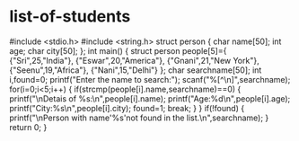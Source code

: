 # list-of-students

#include <stdio.h>
#include <string.h>
struct person {
    char name[50];
    int age;
    char city[50];
};
int main() {
    struct person people[5]={
        {"Sri",25,"India"},
        {"Eswar",20,"America"},
        {"Gnani",21,"New York"},
        {"Seenu",19,"Africa"},
        {"Nani",15,"Delhi"}
    };
    char searchname[50];
    int i,found=0;
    printf("Enter the name to search:");
    scanf("%[^\n]",searchname);
    for(i=0;i<5;i++) {
        if(strcmp(people[i].name,searchname)==0) {
            printf("\nDetais of %s:\n",people[i].name);
            printf("Age:%d\n",people[i].age);
            printf("City:%s\n",people[i].city);
            found=1;
            break;
        }
    }
        if(!found) {
            printf("\nPerson with name'%s'not found in the list.\n",searchname);
        }
        return 0;
        }
        
        
        
    
    
